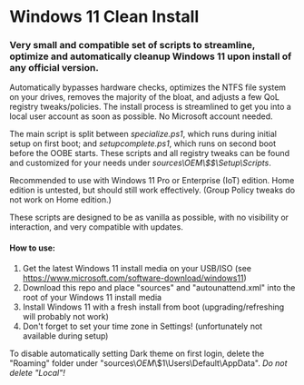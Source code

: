 # Windows 11 Clean Install

### Very small and compatible set of scripts to streamline, optimize and automatically cleanup Windows 11 upon install of any official version.

Automatically bypasses hardware checks, optimizes the NTFS file system on your drives, removes the majority of the bloat, and adjusts a few QoL registry tweaks/policies.
The install process is streamlined to get you into a local user account as soon as possible. No Microsoft account needed.

The main script is split between _specialize.ps1_, which runs during initial setup on first boot; and _setupcomplete.ps1_, which runs on second boot before the OOBE starts.
These scripts and all registry tweaks can be found and customized for your needs under _sources\\$OEM$\\$$\\Setup\\Scripts_.

Recommended to use with Windows 11 Pro or Enterprise (IoT) edition. Home edition is untested, but should still work effectively.
(Group Policy tweaks do not work on Home edition.)

These scripts are designed to be as vanilla as possible, with no visibility or interaction, and very compatible with updates.

#### How to use:
 1. Get the latest Windows 11 install media on your USB/ISO (see https://www.microsoft.com/software-download/windows11)
 2. Download this repo and place "sources" and "autounattend.xml" into the root of your Windows 11 install media
 3. Install Windows 11 with a fresh install from boot (upgrading/refreshing will probably not work)
 4. Don't forget to set your time zone in Settings! (unfortunately not available during setup)

To disable automatically setting Dark theme on first login, delete the "Roaming" folder under "sources\\$OEM$\\$1\\Users\\Default\\AppData". _Do not delete "Local"!_
